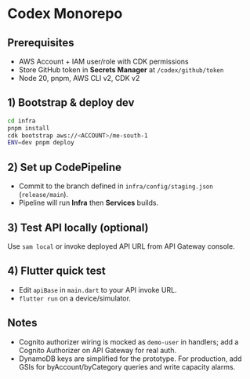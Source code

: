 # Codex Monorepo

## Prerequisites

* AWS Account + IAM user/role with CDK permissions
* Store GitHub token in **Secrets Manager** at `/codex/github/token`
* Node 20, pnpm, AWS CLI v2, CDK v2

## 1) Bootstrap & deploy dev

```bash
cd infra
pnpm install
cdk bootstrap aws://<ACCOUNT>/me-south-1
ENV=dev pnpm deploy
```

## 2) Set up CodePipeline

* Commit to the branch defined in `infra/config/staging.json` (`release/main`).
* Pipeline will run **Infra** then **Services** builds.

## 3) Test API locally (optional)

Use `sam local` or invoke deployed API URL from API Gateway console.

## 4) Flutter quick test

* Edit `apiBase` in `main.dart` to your API invoke URL.
* `flutter run` on a device/simulator.

## Notes

* Cognito authorizer wiring is mocked as `demo-user` in handlers; add a Cognito Authorizer on API Gateway for real auth.
* DynamoDB keys are simplified for the prototype. For production, add GSIs for byAccount/byCategory queries and write capacity alarms.
